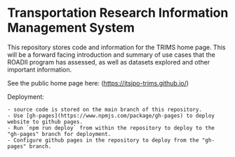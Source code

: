 # Transportation Research Information Management System
This repository stores code and information for the TRIMS home page. This will be a forward facing introduction and summary of use cases that the ROADII program has assessed, as well as datasets explored and other important information.

See the public home page here: (https://itsjpo-trims.github.io/)

Deployment: 

    - source code is stored on the main branch of this repository.
    - Use [gh-pages](https://www.npmjs.com/package/gh-pages) to deploy website to github pages.
    - Run `npm run deploy` from within the repository to deploy to the "gh-pages" branch for deployment.
    - Configure github pages in the repository to deploy from the "gh-pages" branch.

